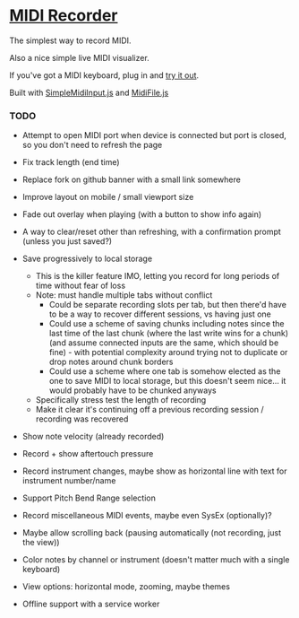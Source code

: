 # [MIDI Recorder][app]

The simplest way to record MIDI.

Also a nice simple live MIDI visualizer.

If you've got a MIDI keyboard, plug in and [try it out][app].

Built with [SimpleMidiInput.js](https://github.com/kchapelier/SimpleMidiInput.js) and [MidiFile.js](https://github.com/nfroidure/midifile)

### TODO

* Attempt to open MIDI port when device is connected but port is closed, so you don't need to refresh the page

* Fix track length (end time)

* Replace fork on github banner with a small link somewhere

* Improve layout on mobile / small viewport size

* Fade out overlay when playing (with a button to show info again)

* A way to clear/reset other than refreshing, with a confirmation prompt (unless you just saved?)

* Save progressively to local storage
    - This is the killer feature IMO, letting you record for long periods of time without fear of loss
    - Note: must handle multiple tabs without conflict
        - Could be separate recording slots per tab, but then there'd have to be a way to recover different sessions, vs having just one
        - Could use a scheme of saving chunks including notes since the last time of the last chunk (where the last write wins for a chunk) (and assume connected inputs are the same, which should be fine) - with potential complexity around trying not to duplicate or drop notes around chunk borders
        - Could use a scheme where one tab is somehow elected as the one to save MIDI to local storage, but this doesn't seem nice... it would probably have to be chunked anyways
    - Specifically stress test the length of recording
    - Make it clear it's continuing off a previous recording session / recording was recovered

* Show note velocity (already recorded)

* Record + show aftertouch pressure

* Record instrument changes, maybe show as horizontal line with text for instrument number/name

* Support Pitch Bend Range selection

* Record miscellaneous MIDI events, maybe even SysEx (optionally)?

* Maybe allow scrolling back (pausing automatically (not recording, just the view))

* Color notes by channel or instrument (doesn't matter much with a single keyboard)

* View options: horizontal mode, zooming, maybe themes

* Offline support with a service worker

[app]: https://midi-recorder.web.app/
